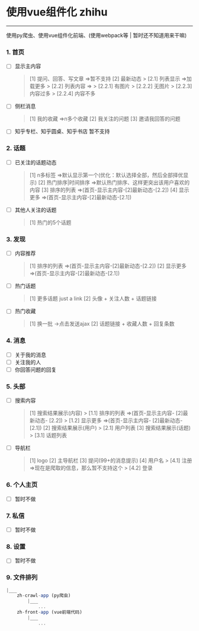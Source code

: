 # 使用vue组件化 zhihu

---------

使用py爬虫、使用vue组件化前端、(使用webpack等 | 暂时还不知道用来干嘛)

### 1. 首页
- [ ] 显示主内容
	> [1] 提问、回答、写文章 =>暂不支持
	> [2] 最新动态
		> [2.1] 列表显示 =>加载更多
		> [2.2] 列表内容 =>
			> [2.2.1] 有图片
			> [2.2.2] 无图片
			> [2.2.3] 内容过多
			> [2.2.4] 内容不多

- [ ] 侧栏消息
	> [1] 我的收藏 =>n多个收藏
	> [2] 我关注的问题
	> [3] 邀请我回答的问题

- [ ] 知乎专栏、知乎圆桌、知乎书店 暂不支持

### 2. 话题
- [ ] 已关注的话题动态
	> [1] n多标签 =>默认显示第一个(优化：默认选择全部，然后全部择优显示)
	> [2] 热门排序|时间排序 =>默认热门排序、这样更突出该用户喜欢的内容
	> [3] 排序的列表 =>(首页-显示主内容-[2]最新动态-[2.2])
	> [4] 显示更多   =>(首页-显示主内容-[2]最新动态-[2.1])
- [ ] 其他人关注的话题 
	> [1] 热门的5个话题

### 3. 发现
- [ ] 内容推荐
	> [1] 排序的列表 =>(首页-显示主内容-[2]最新动态-[2.2])
	> [2] 显示更多   =>(首页-显示主内容-[2]最新动态-[2.1])
- [ ] 热门话题
	> [1] 更多话题 just a link
	> [2] 头像 + 关注人数 + 话题链接
- [ ] 热门收藏
	> [1] 换一批 ->点击发送ajax
	> [2] 话题链接 + 收藏人数 + 回复条数

### 4. 消息
- [ ] 关于我的消息
- [ ] 关注我的人
- [ ] 你回答问题的回复

### 5. 头部
- [ ] 搜索内容
	> [1] 搜索结果展示(内容)
		> [1.1] 排序的列表 =>(首页-显示主内容- [2]最新动态- [2.2])
		> [1.2] 显示更多   =>(首页-显示主内容- [2]最新动态- [2.1])
	> [2] 搜索结果展示(用户)
		> [2.1] 用户列表
	> [3] 搜索结果展示(话题)
		> [3.1] 话题列表

- [ ] 导航栏
	> [1] logo 
	> [2] 主导航栏
	> [3] 提问(99+的消息提示)
	> [4] 用户名
		> [4.1] 注册 =>现在是爬取的信息，那么暂不支持这个
		> [4.2] 登录

### 6. 个人主页
- [ ] 暂时不做 

### 7. 私信
- [ ] 暂时不做

### 8. 设置
- [ ] 暂时不做

### 9. 文件排列
``` javascript
|___
	zh-crawl-app (py爬虫)
		|___
			...
	zh-front-app (vue前端代码)
		|___
			...
```